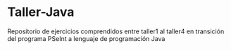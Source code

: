 # Taller-Java
Repositorio de ejercicios comprendidos entre taller1 al taller4  en transición del programa  PSeInt  a lenguaje de programación Java
